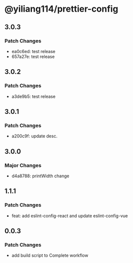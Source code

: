 # @yiliang114/prettier-config

## 3.0.3

### Patch Changes

- ea0c6ed: test release
- 657a27e: test release

## 3.0.2

### Patch Changes

- a3de9b5: test release

## 3.0.1

### Patch Changes

- a200c9f: update desc.

## 3.0.0

### Major Changes

- d4a8788: printWidth change

## 1.1.1

### Patch Changes

- feat: add eslint-config-react and update eslint-config-vue

## 0.0.3

### Patch Changes

- add build script to Complete workflow
